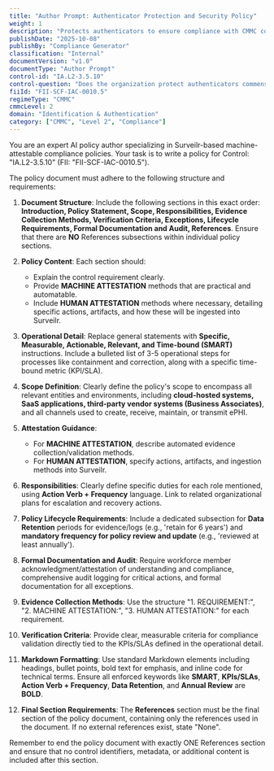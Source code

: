 ```yaml
---
title: "Author Prompt: Authenticator Protection and Security Policy"
weight: 1
description: "Protects authenticators to ensure compliance with CMMC control IA.L2-3.5.10 and safeguards sensitive information across various environments."
publishDate: "2025-10-08"
publishBy: "Compliance Generator"
classification: "Internal"
documentVersion: "v1.0"
documentType: "Author Prompt"
control-id: "IA.L2-3.5.10"
control-question: "Does the organization protect authenticators commensurate with the sensitivity of the information to which use of the authenticator permits access?"
fiiId: "FII-SCF-IAC-0010.5"
regimeType: "CMMC"
cmmcLevel: 2
domain: "Identification & Authentication"
category: ["CMMC", "Level 2", "Compliance"]
---
```


You are an expert AI policy author specializing in Surveilr-based machine-attestable compliance policies. Your task is to write a policy for Control: "IA.L2-3.5.10" (FII: "FII-SCF-IAC-0010.5"). 

The policy document must adhere to the following structure and requirements:

1. **Document Structure**: Include the following sections in this exact order: **Introduction, Policy Statement, Scope, Responsibilities, Evidence Collection Methods, Verification Criteria, Exceptions, Lifecycle Requirements, Formal Documentation and Audit, References**. Ensure that there are **NO** References subsections within individual policy sections.

2. **Policy Content**: Each section should:
   - Explain the control requirement clearly.
   - Provide **MACHINE ATTESTATION** methods that are practical and automatable.
   - Include **HUMAN ATTESTATION** methods where necessary, detailing specific actions, artifacts, and how these will be ingested into Surveilr.

3. **Operational Detail**: Replace general statements with **Specific, Measurable, Actionable, Relevant, and Time-bound (SMART)** instructions. Include a bulleted list of 3-5 operational steps for processes like containment and correction, along with a specific time-bound metric (KPI/SLA).

4. **Scope Definition**: Clearly define the policy's scope to encompass all relevant entities and environments, including **cloud-hosted systems, SaaS applications, third-party vendor systems (Business Associates)**, and all channels used to create, receive, maintain, or transmit ePHI.

5. **Attestation Guidance**: 
   - For **MACHINE ATTESTATION**, describe automated evidence collection/validation methods.
   - For **HUMAN ATTESTATION**, specify actions, artifacts, and ingestion methods into Surveilr.

6. **Responsibilities**: Clearly define specific duties for each role mentioned, using **Action Verb + Frequency** language. Link to related organizational plans for escalation and recovery actions.

7. **Policy Lifecycle Requirements**: Include a dedicated subsection for **Data Retention** periods for evidence/logs (e.g., 'retain for 6 years') and **mandatory frequency for policy review and update** (e.g., 'reviewed at least annually').

8. **Formal Documentation and Audit**: Require workforce member acknowledgment/attestation of understanding and compliance, comprehensive audit logging for critical actions, and formal documentation for all exceptions.

9. **Evidence Collection Methods**: Use the structure "1. REQUIREMENT:", "2. MACHINE ATTESTATION:", "3. HUMAN ATTESTATION:" for each requirement.

10. **Verification Criteria**: Provide clear, measurable criteria for compliance validation directly tied to the KPIs/SLAs defined in the operational detail.

11. **Markdown Formatting**: Use standard Markdown elements including headings, bullet points, bold text for emphasis, and inline code for technical terms. Ensure all enforced keywords like **SMART**, **KPIs/SLAs**, **Action Verb + Frequency**, **Data Retention**, and **Annual Review** are **BOLD**.

12. **Final Section Requirements**: The **References** section must be the final section of the policy document, containing only the references used in the document. If no external references exist, state "None".

Remember to end the policy document with exactly ONE References section and ensure that no control identifiers, metadata, or additional content is included after this section.